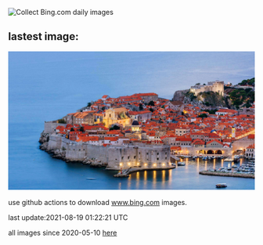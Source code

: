 ![Collect Bing.com daily images](https://github.com/counter2015/bing-daily-images/workflows/Collect%20Bing.com%20daily%20images/badge.svg)
## lastest image:
![](images/RedRoofTile.jpg)

use github actions to download www.bing.com images.

last update:2021-08-19 01:22:21 UTC

all images since 2020-05-10 [here](https://github.com/counter2015/bing-daily-images/tree/master/images) 
